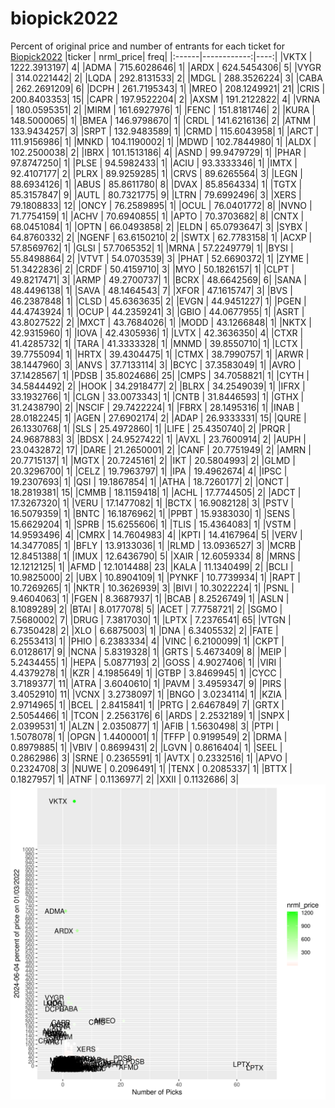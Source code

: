 # biopick2022
Percent of original price and number of entrants for each ticket for [Biopick2022](https://twitter.com/hashtag/Biopick2022)
|ticker |   nrml_price| freq|
|:------|------------:|----:|
|VKTX   | 1222.3913197|    4|
|ADMA   |  715.6028646|    1|
|ARDX   |  624.5454306|    5|
|VYGR   |  314.0221442|    2|
|LQDA   |  292.8131533|    2|
|MDGL   |  288.3526224|    3|
|CABA   |  262.2691209|    6|
|DCPH   |  261.7195343|    1|
|MREO   |  208.1249921|   21|
|CRIS   |  200.8403353|   15|
|CAPR   |  197.9522204|    2|
|AXSM   |  191.2122822|    4|
|VRNA   |  180.0595351|    2|
|MIRM   |  161.6927976|    1|
|FENC   |  151.8181746|    2|
|KURA   |  148.5000065|    1|
|BMEA   |  146.9798670|    1|
|CRDL   |  141.6216136|    2|
|ATNM   |  133.9434257|    3|
|SRPT   |  132.9483589|    1|
|CRMD   |  115.6043958|    1|
|ARCT   |  111.9156986|    1|
|MNKD   |  104.1190002|    1|
|MDWD   |  102.7844980|    1|
|ALDX   |  102.2500038|    2|
|IBRX   |  101.1513186|    4|
|ASND   |   99.9479729|    1|
|PHAR   |   97.8747250|    1|
|PLSE   |   94.5982433|    1|
|ACIU   |   93.3333346|    1|
|IMTX   |   92.4107177|    2|
|PLRX   |   89.9259285|    1|
|CRVS   |   89.6265564|    3|
|LEGN   |   88.6934126|    1|
|ABUS   |   85.8611780|    8|
|DVAX   |   85.8564334|    1|
|TGTX   |   85.3157847|    9|
|AUTL   |   80.7321775|    9|
|LTRN   |   79.6992496|    3|
|XERS   |   79.1808833|   12|
|ONCY   |   76.2589895|    1|
|OCUL   |   76.0401772|    8|
|NVNO   |   71.7754159|    1|
|ACHV   |   70.6940855|    1|
|APTO   |   70.3703682|    8|
|CNTX   |   68.0451084|    1|
|OPTN   |   66.0493858|    2|
|ELDN   |   65.0793647|    3|
|SYBX   |   64.8760332|    2|
|NGENF  |   63.6150210|    2|
|SWTX   |   62.7783158|    1|
|ACXP   |   57.8569762|    1|
|GLSI   |   57.7065352|    1|
|MRNA   |   57.2249779|    1|
|BYSI   |   55.8498864|    2|
|VTVT   |   54.0703539|    3|
|PHAT   |   52.6690372|    1|
|ZYME   |   51.3422836|    2|
|CRDF   |   50.4159710|    3|
|MYO    |   50.1826157|    1|
|CLPT   |   49.8217471|    3|
|ARMP   |   49.2700737|    1|
|BCRX   |   48.6642569|    6|
|SANA   |   48.4496138|    1|
|SAVA   |   48.1464543|    7|
|XFOR   |   47.1615747|    3|
|BVS    |   46.2387848|    1|
|CLSD   |   45.6363635|    2|
|EVGN   |   44.9451227|    1|
|PGEN   |   44.4743924|    1|
|OCUP   |   44.2359241|    3|
|GBIO   |   44.0677955|    1|
|ASRT   |   43.8027522|    2|
|MXCT   |   43.7684026|    1|
|MODD   |   43.1266848|    1|
|NKTX   |   42.9315960|    1|
|IOVA   |   42.4305936|    1|
|LVTX   |   42.3636350|    4|
|CTXR   |   41.4285732|    1|
|TARA   |   41.3333328|    1|
|MNMD   |   39.8550710|    1|
|LCTX   |   39.7755094|    1|
|HRTX   |   39.4304475|    1|
|CTMX   |   38.7990757|    1|
|ARWR   |   38.1447960|    3|
|ANVS   |   37.7133114|    3|
|BCYC   |   37.3583049|    1|
|AVRO   |   37.1428567|    1|
|PDSB   |   35.8024686|   25|
|CMPS   |   34.7058821|    1|
|CYTH   |   34.5844492|    2|
|HOOK   |   34.2918477|    2|
|BLRX   |   34.2549039|    1|
|IFRX   |   33.1932766|    1|
|CLGN   |   33.0073343|    1|
|CNTB   |   31.8446593|    1|
|GTHX   |   31.2438790|    2|
|NSCIF  |   29.7422224|    1|
|FBRX   |   28.1495316|    1|
|INAB   |   28.0182245|    1|
|AGEN   |   27.6902174|    2|
|ADAP   |   26.9333331|   15|
|QURE   |   26.1330768|    1|
|SLS    |   25.4972860|    1|
|LIFE   |   25.4350740|    2|
|PRQR   |   24.9687883|    3|
|BDSX   |   24.9527422|    1|
|AVXL   |   23.7600914|    2|
|AUPH   |   23.0432872|   17|
|DARE   |   21.2650001|    2|
|CANF   |   20.7751949|    2|
|AMRN   |   20.7715137|    1|
|MGTX   |   20.7245161|    2|
|IKT    |   20.5804993|    2|
|GLMD   |   20.3296700|    1|
|CELZ   |   19.7963797|    1|
|IPA    |   19.4962674|    4|
|IPSC   |   19.2307693|    1|
|QSI    |   19.1867854|    1|
|ATHA   |   18.7260177|    2|
|ONCT   |   18.2819381|   15|
|CMMB   |   18.1159418|    1|
|ACHL   |   17.7744505|    2|
|ADCT   |   17.3267320|    1|
|VERU   |   17.1477082|    1|
|BCTX   |   16.9082128|    3|
|PSTV   |   16.5079359|    1|
|BNTC   |   16.1876962|    1|
|PPBT   |   15.9383030|    1|
|SENS   |   15.6629204|    1|
|SPRB   |   15.6255606|    1|
|TLIS   |   15.4364083|    1|
|VSTM   |   14.9593496|    4|
|CMRX   |   14.7604983|    4|
|KPTI   |   14.4167964|    5|
|VERV   |   14.3477085|    1|
|BFLY   |   13.9133036|    1|
|RLMD   |   13.0936527|    3|
|MCRB   |   12.8451388|    1|
|IMUX   |   12.6436790|    5|
|XAIR   |   12.6059334|    8|
|MRNS   |   12.1212125|    1|
|AFMD   |   12.1014488|   23|
|KALA   |   11.1340499|    2|
|BCLI   |   10.9825000|    2|
|UBX    |   10.8904109|    1|
|PYNKF  |   10.7739934|    1|
|RAPT   |   10.7269265|    1|
|NKTR   |   10.3626939|    3|
|BIVI   |   10.3022224|    1|
|PSNL   |    9.4604063|    1|
|FGEN   |    8.3687937|    1|
|BCAB   |    8.2526749|    1|
|ASLN   |    8.1089289|    2|
|BTAI   |    8.0177078|    5|
|ACET   |    7.7758721|    2|
|SGMO   |    7.5680002|    7|
|DRUG   |    7.3817030|    1|
|LPTX   |    7.2376541|   65|
|VTGN   |    6.7350428|    2|
|XLO    |    6.6875003|    1|
|DNA    |    6.3405532|    2|
|FATE   |    6.2553413|    1|
|PHIO   |    6.2383334|    4|
|VINC   |    6.2100099|    1|
|CKPT   |    6.0128617|    9|
|NCNA   |    5.8319328|    1|
|GRTS   |    5.4673409|    8|
|MEIP   |    5.2434455|    1|
|HEPA   |    5.0877193|    2|
|GOSS   |    4.9027406|    1|
|VIRI   |    4.4379278|    1|
|KZR    |    4.1985649|    1|
|GTBP   |    3.8469945|    1|
|CYCC   |    3.7189377|   11|
|ATRA   |    3.6040610|    1|
|PAVM   |    3.4959347|    9|
|PIRS   |    3.4052910|   11|
|VCNX   |    3.2738097|    1|
|BNGO   |    3.0234114|    1|
|KZIA   |    2.9714965|    1|
|BCEL   |    2.8415841|    1|
|PRTG   |    2.6467849|    7|
|GRTX   |    2.5054466|    1|
|TCON   |    2.2563176|    6|
|ARDS   |    2.2532189|    1|
|SNPX   |    2.0399531|    1|
|ALZN   |    2.0350877|    1|
|AFIB   |    1.5630498|    3|
|PTPI   |    1.5078078|    1|
|OPGN   |    1.4400001|    1|
|TFFP   |    0.9199549|    2|
|DRMA   |    0.8979885|    1|
|VBIV   |    0.8699431|    2|
|LGVN   |    0.8616404|    1|
|SEEL   |    0.2862986|    3|
|SRNE   |    0.2365591|    1|
|AVTX   |    0.2332516|    1|
|APVO   |    0.2324708|    3|
|NUWE   |    0.2096491|    1|
|TENX   |    0.2085337|    1|
|BTTX   |    0.1827957|    1|
|ATNF   |    0.1136977|    2|
|XXII   |    0.1132686|    3|
![retvspicks](biopicks.png?raw=true)
